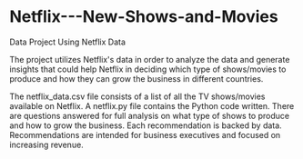 # Netflix---New-Shows-and-Movies
Data Project Using Netflix Data

The project utilizes Netflix's data in order to analyze the data and generate insights that could help Netflix in deciding which type of shows/movies to produce and how they can grow the business in different countries. 

 The netflix_data.csv file consists of a list of all the TV shows/movies available on Netflix. A netflix.py file contains the Python code written. There are questions answered for full analysis on what type of shows to produce and how to grow the business. Each recommendation is backed by data. Recommendations are intended for business executives and focused on increasing revenue. 